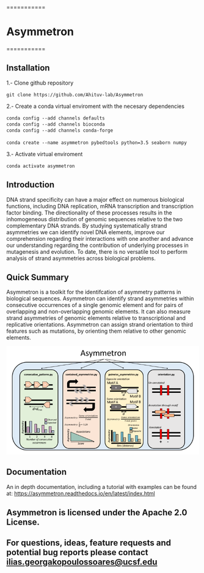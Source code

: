 ===========
# Asymmetron
===========

## Installation

1.- Clone github repository

	git clone https://github.com/Ahituv-lab/Asymmetron

2.- Create a conda virtual enviroment with the necesary dependencies 

	conda config --add channels defaults
	conda config --add channels bioconda
	conda config --add channels conda-forge

	conda create --name asymmetron pybedtools python=3.5 seaborn numpy

3.- Activate virtual enviroment
	
	conda activate asymmetron

## Introduction
DNA strand specificity can have a major effect on numerous biological functions, including DNA replication, mRNA transcription and transcription factor binding. The directionality of these processes results in the inhomogeneous distribution of genomic sequences relative to the two complementary DNA strands. By studying systematically strand asymmetries we can identify novel DNA elements, improve our comprehension regarding their interactions with one another and advance our understanding regarding the contribution of underlying processes in mutagenesis and evolution. To date, there is no versatile tool to perform analysis of strand asymmetries across biological problems. 

## Quick Summary 
Asymmetron is a toolkit for the identifcation of asymmetry patterns in biological sequences. Asymmetron can identify strand asymmetries within consecutive occurrences of a single genomic element and for pairs of overlapping and non-overlapping genomic elements. It can also measure strand asymmetries of genomic elements relative to transcriptional and replicative orientations. Asymmetron can assign strand orientation to third features such as mutations, by orienting them relative to other genomic elements. 

![Schematic_Asymmetron](Resources/Schematic_Asymmetron.png)

## Documentation

An in depth documentation, including a tutorial with examples can be found at:
https://asymmetron.readthedocs.io/en/latest/index.html

## Asymmetron is licensed under the Apache 2.0 License.

## For questions, ideas, feature requests and potential bug reports please contact ilias.georgakopoulossoares@ucsf.edu 
